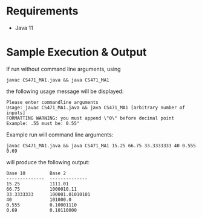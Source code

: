 # Requirements
  * Java 11

# Sample Execution & Output

If run without command line arguments, using
```shell
javac CS471_MA1.java && java CS471_MA1
```

the following usage message will be displayed:
```shell
Please enter commandline arguments
Usage: javac CS471_MA1.java && java CS471_MA1 [arbitrary number of inputs]
FORMATTING WARNING: you must append \"0\" before decimal point
Example: .55 must be: 0.55"
```

Example run will command line arguments:
```shell
javac CS471_MA1.java && java CS471_MA1 15.25 66.75 33.3333333 40 0.555 0.69
```
will produce the following output:
```shell
Base 10         Base 2         
--------------  -------------- 
15.25           1111.01        
66.75           1000010.11     
33.3333333      100001.01010101
40              101000.0       
0.555           0.10001110     
0.69            0.10110000 
```
